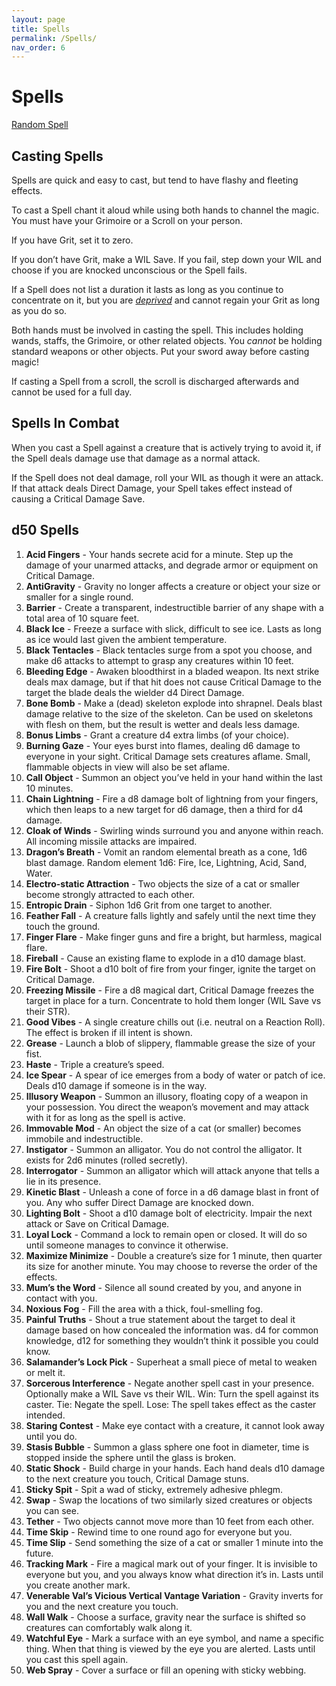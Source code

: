 ```yaml
---
layout: page
title: Spells
permalink: /Spells/
nav_order: 6
---
```


# Spells

[Random Spell](https://perchance.org/bw-spells)

## Casting Spells

Spells are quick and easy to cast, but tend to have flashy and fleeting effects.

To cast a Spell chant it aloud while using both hands to channel the magic. You must have your Grimoire or a Scroll on your person.

If you have Grit, set it to zero.

If you don’t have Grit, make a WIL Save. If you fail, step down your WIL and choose if you are knocked unconscious or the Spell fails.

If a Spell does not list a duration it lasts as long as you continue to concentrate on it, but you are [*deprived*](/SRD/HarmAndHealing.html#deprivation) and cannot regain your Grit as long as you do so.

Both hands must be involved in casting the spell. This includes holding wands, staffs, the Grimoire, or other related objects. You *cannot* be holding standard weapons or other objects. Put your sword away before casting magic! 

If casting a Spell from a scroll, the scroll is discharged afterwards and cannot be used for a full day.

## Spells In Combat

When you cast a Spell against a creature that is actively trying to avoid it, if the Spell deals damage use that damage as a normal attack.

If the Spell does not deal damage, roll your WIL as though it were an attack. If that attack deals Direct Damage, your Spell takes effect instead of causing a Critical Damage Save.

## d50 Spells

 1. **Acid Fingers** - Your hands secrete acid for a minute. Step up the damage of your unarmed attacks, and degrade armor or equipment on Critical Damage.
 2. **AntiGravity** - Gravity no longer affects a creature or object your size or smaller for a single round.
 3. **Barrier** - Create a transparent, indestructible barrier of any shape with a total area of 10 square feet.
 4. **Black Ice** - Freeze a surface with slick, difficult to see ice. Lasts as long as ice would last given the ambient temperature.
 5. **Black Tentacles** - Black tentacles surge from a spot you choose, and make d6 attacks to attempt to grasp any creatures within 10 feet.
 6. **Bleeding Edge** - Awaken bloodthirst in a bladed weapon. Its next strike deals max damage, but if that hit does not cause Critical Damage to the target the blade deals the wielder d4 Direct Damage.
 7. **Bone Bomb** - Make a (dead) skeleton explode into shrapnel. Deals blast damage relative to the size of the skeleton. Can be used on skeletons with flesh on them, but the result is wetter and deals less damage.
 8. **Bonus Limbs** - Grant a creature d4 extra limbs (of your choice).
 9. **Burning Gaze** - Your eyes burst into flames, dealing d6 damage to everyone in your sight. Critical Damage sets creatures aflame. Small, flammable objects in view will also be set aflame.
 10. **Call Object** - Summon an object you’ve held in your hand within the last 10 minutes.
 12. **Chain Lightning** - Fire a d8 damage bolt of lightning from your fingers, which then leaps to a new target for d6 damage, then a third for d4 damage.
 13. **Cloak of Winds** - Swirling winds surround you and anyone within reach. All incoming missile attacks are impaired.
 14. **Dragon’s Breath** - Vomit an random elemental breath as a cone, 1d6 blast damage. Random element 1d6: Fire, Ice, Lightning, Acid, Sand, Water.
 15. **Electro-static Attraction** - Two objects the size of a cat or smaller become strongly attracted to each other.
 16. **Entropic Drain** - Siphon 1d6 Grit from one target to another.
 17. **Feather Fall** - A creature falls lightly and safely until the next time they touch the ground.
 18. **Finger Flare** - Make finger guns and fire a bright, but harmless, magical flare.
 19. **Fireball** - Cause an existing flame to explode in a d10 damage blast.
 20. **Fire Bolt** - Shoot a d10 bolt of fire from your finger, ignite the target on Critical Damage.
 21. **Freezing Missile** - Fire a d8 magical dart, Critical Damage freezes the target in place for a turn. Concentrate to hold them longer (WIL Save vs their STR).
 22. **Good Vibes** - A single creature chills out (i.e. neutral on a Reaction Roll). The effect is broken if ill intent is shown.
 23. **Grease** - Launch a blob of slippery, flammable grease the size of your fist.
 24. **Haste** - Triple a creature’s speed.
 25. **Ice Spear** - A spear of ice emerges from a body of water or patch of ice. Deals d10 damage if someone is in the way.
 26. **Illusory Weapon** - Summon an illusory, floating copy of a weapon in your possession. You direct the weapon’s movement and may attack with it for as long as the spell is active.
 27. **Immovable Mod** - An object the size of a cat (or smaller) becomes immobile and indestructible.
 28. **Instigator** - Summon an alligator. You do not control the alligator. It exists for 2d6 minutes (rolled secretly).
 29. **Interrogator** - Summon an alligator which will attack anyone that tells a lie in its presence.
 30. **Kinetic Blast** - Unleash a cone of force in a d6 damage blast in front of you. Any who suffer Direct Damage are knocked down.
 30. **Lighting Bolt** - Shoot a d10 damage bolt of electricity. Impair the next attack or Save on Critical Damage.
 31. **Loyal Lock** - Command a lock to remain open or closed. It will do so until someone manages to convince it otherwise.
 32. **Maximize Minimize** - Double a creature’s size for 1 minute, then quarter its size for another minute. You may choose to reverse the order of the effects.
 33. **Mum’s the Word** - Silence all sound created by you, and anyone in contact with you.
 34. **Noxious Fog** - Fill the area with a thick, foul-smelling fog.
 35. **Painful Truths** - Shout a true statement about the target to deal it damage based on how concealed the information was. d4 for common knowledge, d12 for something they wouldn’t think it possible you could know.
 36. **Salamander’s Lock Pick** - Superheat a small piece of metal to weaken or melt it.
 37. **Sorcerous Interference** - Negate another spell cast in your presence. Optionally make a WIL Save vs their WIL. Win: Turn the spell against its caster. Tie: Negate the spell. Lose: The spell takes effect as the caster intended.
 38. **Staring Contest** - Make eye contact with a creature, it cannot look away until you do.
 39. **Stasis Bubble** - Summon a glass sphere one foot in diameter, time is stopped inside the sphere until the glass is broken.
 40. **Static Shock** - Build charge in your hands. Each hand deals d10 damage to the next creature you touch, Critical Damage stuns.
 41. **Sticky Spit** - Spit a wad of sticky, extremely adhesive phlegm.
 42. **Swap** - Swap the locations of two similarly sized creatures or objects you can see.
 43. **Tether** - Two objects cannot move more than 10 feet from each other.
 44. **Time Skip** - Rewind time to one round ago for everyone but you.
 45. **Time Slip** - Send something the size of a cat or smaller 1 minute into the future.
 46. **Tracking Mark** - Fire a magical mark out of your finger. It is invisible to everyone but you, and you always know what direction it’s in. Lasts until you create another mark.
 47. **Venerable Val’s Vicious Vertical Vantage Variation** - Gravity inverts for you and the next creature you touch.
 48. **Wall Walk** - Choose a surface, gravity near the surface is shifted so creatures can comfortably walk along it.
 49. **Watchful Eye** - Mark a surface with an eye symbol, and name a specific thing. When that thing is viewed by the eye you are alerted. Lasts until you cast this spell again.
 50. **Web Spray** - Cover a surface or fill an opening with sticky webbing.